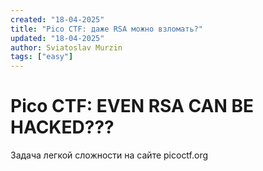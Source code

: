 ```yaml
---
created: "18-04-2025"
title: "Pico CTF: даже RSA можно взломать?"
updated: "18-04-2025"
author: Sviatoslav Murzin
tags: ["easy"]
---
```


# Pico CTF: EVEN RSA CAN BE HACKED???

Задача легкой сложности на сайте picoctf.org
